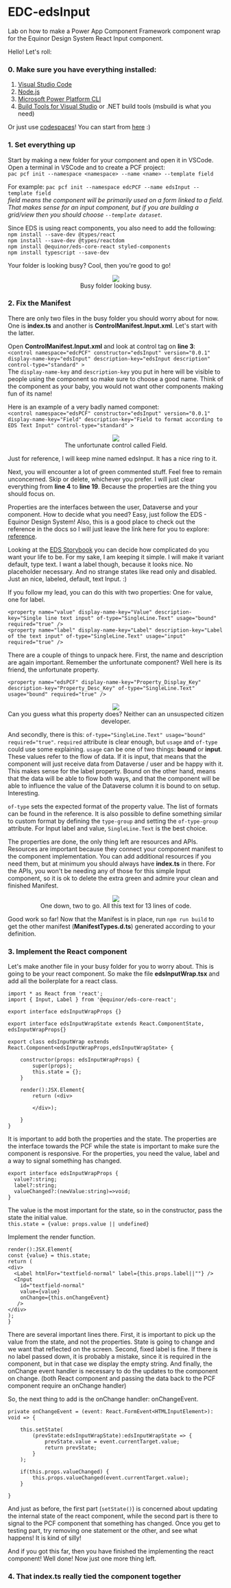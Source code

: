 # EDC-edsInput
Lab on how to make a Power App Component Framework component wrap for the Equinor Design System React Input component.

Hello! Let's roll:

### 0. Make sure you have everything installed:

1. [Visual Studio Code](https://code.visualstudio.com/) 
2. [Node.js](https://nodejs.org/en/)
3. [Microsoft Power Platform CLI](https://docs.microsoft.com/en-us/powerapps/developer/data-platform/powerapps-cli#install-power-apps-cli)
4. [Build Tools for Visual Studio](https://visualstudio.microsoft.com/) or .NET build tools (msbuild is what you need)

Or just use [codespaces](https://github.com/features/codespaces)! You can start from [here](https://github.com/Equinor-Playground/powerapps-codespaces) :)

### 1. Set everything up

Start by making a new folder for your component and open it in VSCode. Open a terminal in VSCode and to create a PCF project:  
`pac pcf init --namespace <namespace> --name <name> --template field`  

For example: `pac pcf init --namespace edcPCF --name edsInput --template field`  
*field means the component will be primarily used on a form linked to a field. That makes sense for an input component, but if you are building a grid/view then you should choose `--template dataset`.*

Since EDS is using react components, you also need to add the following:  
`npm install --save-dev @types/react`  
`npm install --save-dev @types/reactdom`  
`npm install @equinor/eds-core-react styled-components`  
`npm install typescript --save-dev`

Your folder is looking busy? Cool, then you're good to go!  

<p align = "center">
<img src = "https://user-images.githubusercontent.com/75603877/139604371-ac3374f7-d195-44e2-9998-1ed767857a07.png"><br>
Busy folder looking busy.
</p>


### 2. Fix the Manifest

There are only two files in the busy folder you should worry about for now. One is **index.ts** and another is **ControlManifest.Input.xml**. Let's start with the latter.  

Open **ControlManifest.Input.xml** and look at control tag on **line 3**:  
`<control namespace="edcPCF" constructor="edsInput" version="0.0.1" display-name-key="edsInput" description-key="edsInput description" control-type="standard" >`  
The `display-name-key` and `description-key` you put in here will be visible to people using the component so make sure to choose a good name. Think of the component as your baby, you would not want other components making fun of its name! 

Here is an example of a very badly named componet:  
`<control namespace="edsPCF" constructor="edsInput" version="0.0.1" display-name-key="Field" description-key="Field to format according to EDS Text Input" control-type="standard" >`  
<p align = "center">
<img src = "https://user-images.githubusercontent.com/75603877/139605014-6184bb5e-e644-4d0e-bbb4-dc4bdca5d76c.png"><br>
The unfortunate control called Field.
</p>

Just for reference, I will keep mine named edsInput. It has a nice ring to it.

Next, you will encounter a lot of green commented stuff. Feel free to remain unconcerned. Skip or delete, whichever you prefer. I will just clear everything from **line 4** to **line 19**. Because the properties are the thing you should focus on.  

Properties are the interfaces between the user, Dataverse and your component. How to decide what you need? Easy, just follow the EDS - Equinor Design System! Also, this is a good place to check out the reference in the docs so I will just leave the link here for you to explore: [reference](https://docs.microsoft.com/en-us/powerapps/developer/component-framework/manifest-schema-reference/property).  

Looking at the [EDS Storybook](https://eds-storybook-react.azurewebsites.net/?path=/docs/components-input--default) you can decide how complicated do you want your life to be. For my sake, I am keeping it simple. I will make it variant default, type text. I want a label though, because it looks nice. No placeholder necessary. And no strange states like read only and disabled. Just an nice, labeled, default, text Input. :)

If you follow my lead, you can do this with two properties: One for value, one for label.  
```
<property name="value" display-name-key="Value" description-key="Single line text input" of-type="SingleLine.Text" usage="bound" required="true" />
<property name="label" display-name-key="Label" description-key="Label of the text input" of-type="SingleLine.Text" usage="input" required="true" />
```

There are a couple of things to unpack here. First, the name and description are again important. Remember the unfortunate component? Well here is its friend, the unfortunate property.

`<property name="edsPCF" display-name-key="Property_Display_Key" description-key="Property_Desc_Key" of-type="SingleLine.Text" usage="bound" required="true" />`
<p align = "center">
<img src = "https://user-images.githubusercontent.com/75603877/139606263-253e1c06-b82d-4754-9348-63cfdfe614ff.png"><br>
Can you guess what this property does? Neither can an unsuspected citizen developer.
</p>

And secondly, there is this: `of-type="SingleLine.Text" usage="bound" required="true"`. `required` attribute is clear enough, but `usage` and `of-type` could use some explaining. `usage` can be one of two things: **bound** or **input**. These values refer to the flow of data. If it is input, that means that the component will just receive data from Dataverse / user and be happy with it. This makes sense for the label property. Bound on the other hand, means that the data will be able to flow both ways, and that the component will be able to influence the value of the Dataverse column it is bound to on setup. Interesting.

`of-type` sets the expected format of the property value. The list of formats can be found in the reference. It is also possible to define something similar to custom format by defining the `type-group` and setting the `of-type-group` attribute. For Input label and value, `SingleLine.Text` is the best choice.

The properties are done, the only thing left are resources and APIs. Resources are important because they connect your component manifest to the component implementation. You can add additional resources if you need them, but at minimum you should always have **index.ts** in there. For the APIs, you won't be needing any of those for this simple Input component, so it is ok to delete the extra green and admire your clean and finished Manifest.

<p align = "center">
<img src = "https://user-images.githubusercontent.com/75603877/139607744-0f1954b9-1817-4876-aa7a-ad5a8aa573e2.png"><br>
One down, two to go. All this text for 13 lines of code.
</p>

Good work so far! Now that the Manifest is in place, run `npm run build` to get the other manifest (**ManifestTypes.d.ts**) generated according to your definition.


### 3. Implement the React component

Let's make another file in your busy folder for you to worry about. This is going to be your react component. So make the file **edsInputWrap.tsx** and add all the boilerplate for a react class.

```
import * as React from 'react';
import { Input, Label } from '@equinor/eds-core-react';

export interface edsInputWrapProps {}

export interface edsInputWrapState extends React.ComponentState, edsInputWrapProps{}

export class edsInputWrap extends React.Component<edsInputWrapProps,edsInputWrapState> {

    constructor(props: edsInputWrapProps) {
        super(props);
        this.state = {};
    }

    render():JSX.Element{
        return (<div>
            
        </div>);
        
    }
}
```

It is important to add both the properties and the state. The properties are the interface towards the PCF while the state is important to make sure the component is responsive. For the properties, you need the value, label and a way to signal something has changed.  

```
export interface edsInputWrapProps {
  value?:string;
  label?:string;
  valueChanged?:(newValue:string)=>void;
}
```  

The value is the most important for the state, so in the constructor, pass the state the initial value.  
`this.state = {value: props.value || undefined}`  

Implement the render function.  

```
render():JSX.Element{
const {value} = this.state;
return (
<div>
  <Label htmlFor="textfield-normal" label={this.props.label||""} />
  <Input
    id="textfield-normal"
    value={value}
    onChange={this.onChangeEvent}
   />
</div>
);
}
```  

There are several important lines there. First, it is important to pick up the value from the state, and not the properties. State is going to change and we want that reflected on the screen. Second, fixed label is fine. If there is no label passed down, it is probably a mistake, since it is required in the component, but in that case we display the empty string. And finally, the onChange event handler is necessary to do the updates to the component on change. (both React component and passing the data back to the PCF component require an onChange handler)  

So, the next thing to add is the onChange handler: onChangeEvent.  

```
private onChangeEvent = (event: React.FormEvent<HTMLInputElement>): void => {

    this.setState(
        (prevState:edsInputWrapState):edsInputWrapState => {
            prevState.value = event.currentTarget.value;
            return prevState;
        }
    );

    if(this.props.valueChanged) {
        this.props.valueChanged(event.currentTarget.value);
    }

}
```  
And just as before, the first part (`setState()`) is concerned about updating the internal state of the react component, while the second part is there to signal to the PCF component that something has changed. Once you get to testing part, try removing one statement or the other, and see what happens! It is kind of silly!  

And if you got this far, then you have finished the implementing the react component! Well done! Now just one more thing left.

### 4. That index.ts really tied the component together
